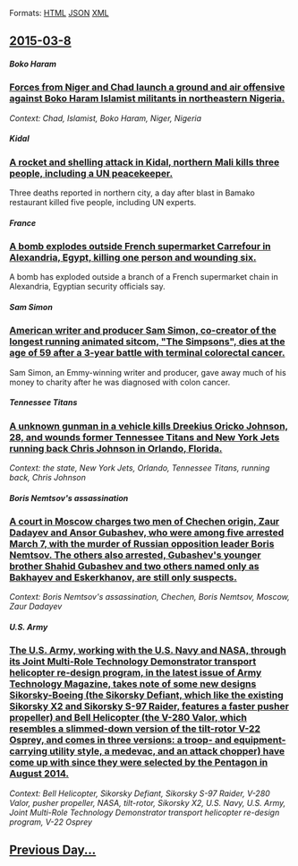 
Formats: [HTML](2015/03/8/index.html)  [JSON](2015/03/8/index.json)  [XML](2015/03/8/index.xml)  

## [2015-03-8](/news/2015/03/8/index.md)

##### Boko Haram
### [Forces from Niger and Chad launch a ground and air offensive against Boko Haram Islamist militants in northeastern Nigeria. ](/news/2015/03/8/forces-from-niger-and-chad-launch-a-ground-and-air-offensive-against-boko-haram-islamist-militants-in-northeastern-nigeria.md)
_Context: Chad, Islamist, Boko Haram, Niger, Nigeria_

##### Kidal
### [A rocket and shelling attack in Kidal, northern Mali kills three people, including a UN peacekeeper. ](/news/2015/03/8/a-rocket-and-shelling-attack-in-kidal-northern-mali-kills-three-people-including-a-un-peacekeeper.md)
Three deaths reported in northern city, a day after blast in Bamako restaurant killed five people, including UN experts.

##### France
### [A bomb explodes outside French supermarket Carrefour in Alexandria, Egypt, killing one person and wounding six. ](/news/2015/03/8/a-bomb-explodes-outside-french-supermarket-carrefour-in-alexandria-egypt-killing-one-person-and-wounding-six.md)
A bomb has exploded outside a branch of a French supermarket chain in Alexandria, Egyptian security officials say. 

##### Sam Simon
### [American writer and producer Sam Simon, co-creator of the longest running animated sitcom, "The Simpsons", dies at the age of 59 after a 3-year battle with terminal colorectal cancer. ](/news/2015/03/8/american-writer-and-producer-sam-simon-co-creator-of-the-longest-running-animated-sitcom-the-simpsons-dies-at-the-age-of-59-after-a-3-y.md)
Sam Simon, an Emmy-winning writer and producer, gave away much of his money to charity after he was diagnosed with colon cancer.

##### Tennessee Titans
### [A unknown gunman in a vehicle kills Dreekius Oricko Johnson, 28, and wounds former Tennessee Titans and New York Jets running back Chris Johnson in Orlando, Florida. ](/news/2015/03/8/a-unknown-gunman-in-a-vehicle-kills-dreekius-oricko-johnson-28-and-wounds-former-tennessee-titans-and-new-york-jets-running-back-chris-joh.md)
_Context: the state, New York Jets, Orlando, Tennessee Titans, running back, Chris Johnson_

##### Boris Nemtsov's assassination
### [A court in Moscow charges two men of Chechen origin, Zaur Dadayev and Ansor Gubashev, who were among five arrested March 7, with the murder of Russian opposition leader Boris Nemtsov. The others also arrested, Gubashev's younger brother Shahid Gubashev and two others named only as Bakhayev and Eskerkhanov, are still only suspects. ](/news/2015/03/8/a-court-in-moscow-charges-two-men-of-chechen-origin-zaur-dadayev-and-ansor-gubashev-who-were-among-five-arrested-march-7-with-the-murder.md)
_Context: Boris Nemtsov's assassination, Chechen, Boris Nemtsov, Moscow, Zaur Dadayev_

##### U.S. Army
### [The U.S. Army, working with the U.S. Navy and NASA, through its Joint Multi-Role Technology Demonstrator transport helicopter re-design program, in the latest issue of Army Technology Magazine, takes note of some new designs Sikorsky-Boeing (the Sikorsky Defiant, which like the existing Sikorsky X2 and Sikorsky S-97 Raider, features a faster pusher propeller) and Bell Helicopter (the V-280 Valor, which resembles a slimmed-down version of the tilt-rotor V-22 Osprey, and comes in three versions: a troop- and equipment-carrying utility style, a medevac, and an attack chopper) have come up with since they were selected by the Pentagon in August 2014. ](/news/2015/03/8/the-u-s-army-working-with-the-u-s-navy-and-nasa-through-its-joint-multi-role-technology-demonstrator-transport-helicopter-re-design-prog.md)
_Context: Bell Helicopter, Sikorsky Defiant, Sikorsky S-97 Raider, V-280 Valor, pusher propeller, NASA, tilt-rotor, Sikorsky X2, U.S. Navy, U.S. Army, Joint Multi-Role Technology Demonstrator transport helicopter re-design program, V-22 Osprey_

## [Previous Day...](/news/2015/03/7/index.md)

